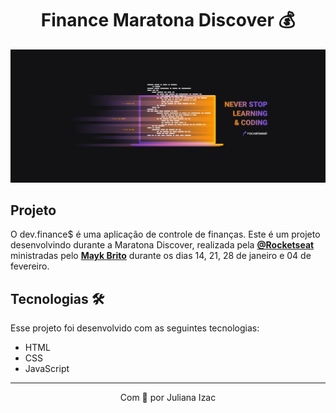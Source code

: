 <h1 align="center">Finance Maratona Discover 💰</h1>
<img src=".github/cover-maratona-discover.png" alt="Wallpaper Maratona Discover">

## Projeto

O dev.finance$ é uma aplicação de controle de finanças. Este é um projeto desenvolvindo durante a Maratona Discover, realizada pela **[@Rocketseat](https://github.com/Rocketseat)** ministradas pelo **[Mayk Brito](https://github.com/maykbrito)** durante os dias 14, 21, 28 de janeiro e 04 de fevereiro.

## Tecnologias 🛠️

Esse projeto foi desenvolvido com as seguintes tecnologias:

* HTML
* CSS
* JavaScript

---

<p align="center">Com 💜 por Juliana Izac</p>
